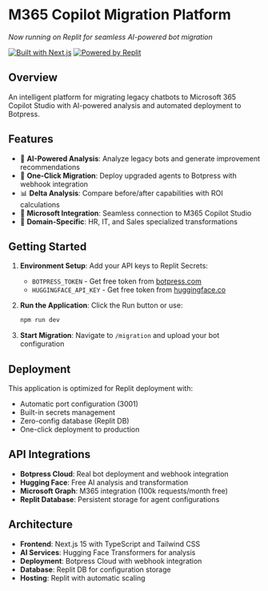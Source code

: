 
# M365 Copilot Migration Platform

*Now running on Replit for seamless AI-powered bot migration*

[![Built with Next.js](https://img.shields.io/badge/Built%20with-Next.js-black?style=for-the-badge&logo=nextdotjs)](https://nextjs.org/)
[![Powered by Replit](https://img.shields.io/badge/Powered%20by-Replit-orange?style=for-the-badge&logo=replit)](https://replit.com/)

## Overview

An intelligent platform for migrating legacy chatbots to Microsoft 365 Copilot Studio with AI-powered analysis and automated deployment to Botpress.

## Features

- 🤖 **AI-Powered Analysis**: Analyze legacy bots and generate improvement recommendations
- 🚀 **One-Click Migration**: Deploy upgraded agents to Botpress with webhook integration
- 📊 **Delta Analysis**: Compare before/after capabilities with ROI calculations
- 🔗 **Microsoft Integration**: Seamless connection to M365 Copilot Studio
- 🎯 **Domain-Specific**: HR, IT, and Sales specialized transformations

## Getting Started

1. **Environment Setup**: Add your API keys to Replit Secrets:
   - `BOTPRESS_TOKEN` - Get free token from [botpress.com](https://botpress.com)
   - `HUGGINGFACE_API_KEY` - Get free token from [huggingface.co](https://huggingface.co)

2. **Run the Application**: Click the Run button or use:
   ```bash
   npm run dev
   ```

3. **Start Migration**: Navigate to `/migration` and upload your bot configuration

## Deployment

This application is optimized for Replit deployment with:
- Automatic port configuration (3001)
- Built-in secrets management
- Zero-config database (Replit DB)
- One-click deployment to production

## API Integrations

- **Botpress Cloud**: Real bot deployment and webhook integration
- **Hugging Face**: Free AI analysis and transformation
- **Microsoft Graph**: M365 integration (100k requests/month free)
- **Replit Database**: Persistent storage for agent configurations

## Architecture

- **Frontend**: Next.js 15 with TypeScript and Tailwind CSS
- **AI Services**: Hugging Face Transformers for analysis
- **Deployment**: Botpress Cloud with webhook integration
- **Database**: Replit DB for configuration storage
- **Hosting**: Replit with automatic scaling
